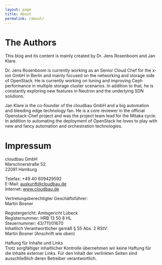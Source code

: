 ```yaml
---
layout: page
title: About
permalink: /about/
---
```


# The Authors

This blog and its content is mainly created by Dr. Jens Rosenboom and Jan Klare.

Dr. Jens Rosenboom is currently working as an Senior Cloud Chef for the x-ion
GmbH in Berlin and mainly focused on the networking and storage side of
OpenStack. He is currently working on tuning and improving Ceph performance in
multiple storage cluster scenarios. In addition to that, he is constantly
exploring new features in Neutron and the underlying SDN solutions.

Jan Klare is the co-founder of the cloudbau GmbH and a big automation and
bleeding edge technology fan. He is a core reviewer in the official
Openstack-Chef project and was the project team lead for the Mitaka cycle. In
addition to automating the deployment of OpenStack he loves to play with new
and fancy automation and orchestration technologies.

# Impressum

cloudbau GmbH  
Marschnerstraße 52  
22081 Hamburg

Telefax: +49 40 609429592  
E-Mail: auskunft@cloudbau.de  
Internet: www.cloudbau.de

Vertretungsberechtigter Geschäftsführer:  
Martin Bosner

Registergericht: Amtsgericht Lübeck  
Registernummer: HRB 13 50 8 HL  
Steuernummer: 43/711/01670  
Inhaltlich Verantwortlicher gemäß § 55 Abs. 2 RStV:  
Martin Bosner (Anschrift wie oben)  

Haftung für Inhalte und Links  
Trotz sorgfältiger inhaltlicher Kontrolle übernehmen wir keine Haftung für die
Inhalte externer Links. Für den Inhalt der verlinkten Seiten sind ausschließlich
deren Betreiber verantwortlich.
